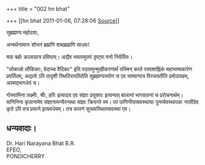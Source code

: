 +++
title = "002 hn bhat"

+++
[[hn bhat	2011-01-06, 07:28:06 [Source](https://groups.google.com/g/bvparishat/c/f5aotxTnILo)]]



सुब्रह्मण्य महोदयाः,

  

अन्वर्थनामानः शोभनं ब्रह्मणि शब्दब्रह्मणि साधवः!

  

मया बहोः कालान्नात्र प्रविष्टम्। अद्यैव भवतामुत्तरं दृष्ट्वा मनो निर्वर्तितः।

  

"लोकान्नो लौकिकाः, वेदाच्च वैदिकाः" इति वदतामुन्मुखीकरणार्थं तस्मिन् काले पस्पशाह्निकं महाभाष्यकारेण प्रवर्तितम्, अद्यत्वे ऽपि तादृशी स्थितिरापतितेति सुब्रह्मण्यरूपेण स एव भाष्याण्यत्र विरचयतीति प्रमोदावहम्, अस्मद्भागधेयं च।

  

गोस्वामिना लक्ष्मीः, श्रीः, हरिः इत्यादय एव संज्ञाः प्रयुक्ताः इत्यन्यत् बालानां भागवतानां च प्ररोचनार्थम्। पाणिनिना कृतानामेव संज्ञानामन्यैरन्यथा संज्ञाः क्रियन्ते स्म। परं पाणिनीयव्यवस्थायाः पुनर्व्यवस्थापकः नासीदेव कृते ऽपि तत्र प्रयत्ने इत्यवधेयम्। तत्र कारणं सुव्यवस्थितव्यवस्था एव।

  

धन्यवादाः।  
--  
Dr. Hari Narayana Bhat B.R.  
EFEO,  
PONDICHERRY  

